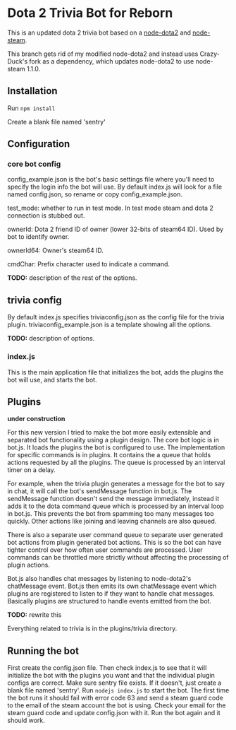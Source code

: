 # Dota 2 Trivia Bot for Reborn

This is an updated dota 2 trivia bot based on a [node-dota2](https://github.com/RJacksonm1/node-dota2) and [node-steam](https://github.com/seishun/node-steam).

This branch gets rid of my modified node-dota2 and instead uses Crazy-Duck's fork as a dependency, which updates node-dota2 to use node-steam 1.1.0.

## Installation

Run `npm install`

Create a blank file named 'sentry'

## Configuration

### core bot config

config_example.json is the bot's basic settings file where you'll need to specify the login info the bot will use. By default index.js will look for a file named config.json, so rename or copy config_example.json.

test_mode: whether to run in test mode. In test mode steam and dota 2 connection is stubbed out.

ownerId: Dota 2 friend ID of owner (lower 32-bits of steam64 ID). Used by bot to identify owner.

ownerId64: Owner's steam64 ID.

cmdChar: Prefix character used to indicate a command.

**TODO:** description of the rest of the options.

## trivia config

By default index.js specifies triviaconfig.json as the config file for the trivia plugin. triviaconfig_example.json is a template showing all the options.

**TODO:** description of options.

### index.js

This is the main application file that initializes the bot, adds the plugins the bot will use, and starts the bot.

## Plugins

**under construction**

For this new version I tried to make the bot more easily extensible and separated bot functionality using a plugin design.
The core bot logic is in bot.js.
It loads the plugins the bot is configured to use. The implementation for specific commands is in plugins.
It contains the a queue that holds actions requested by all the plugins.
The queue is processed by an interval timer on a delay.

For example, when the trivia plugin generates a message for the bot to say in chat, it will call the bot's sendMessage function in bot.js.
The sendMessage function doesn't send the message immediately, instead it adds it to the dota command queue which is processed by an interval loop in bot.js.
This prevents the bot from spamming too many messages too quickly.
Other actions like joining and leaving channels are also queued.

There is also a separate user command queue to separate user generated bot actions from plugin generated bot actions.
This is so the bot can have tighter control over how often user commands are processed.
User commands can be throttled more strictly without affecting the processing of plugin actions.

Bot.js also handles chat messages by listening to node-dota2's chatMessage event. 
Bot.js then emits its own chatMessage event which plugins are registered to listen to if they want to handle chat messages.
Basically plugins are structured to handle events emitted from the bot.

**TODO:** rewrite this

Everything related to trivia is in the plugins/trivia directory.

## Running the bot

First create the config.json file.
Then check index.js to see that it will initialize the bot with the plugins you want and that the individual plugin configs are correct.
Make sure sentry file exists. If it doesn't, just create a blank file named 'sentry'.
Run `nodejs index.js` to start the bot.
The first time the bot runs it should fail with error code 63 and send a steam guard code to the email of the steam account the bot is using.
Check your email for the steam guard code and update config.json with it.
Run the bot again and it should work.
